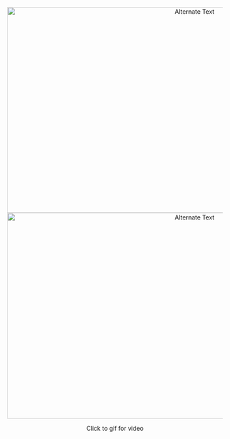 <div align="center">


<a align="center"  href="https://user-images.githubusercontent.com/77582858/228039947-1c6c1407-ce8a-4814-aac3-c17625107977.mp4" title="Click for video">

<img src="https://user-images.githubusercontent.com/77582858/228040534-e929a288-ff82-4f29-9688-38a8a399675e.gif" alt="Alternate Text" width="860" height="480"/>

</a>

<a align="center"  href="https://user-images.githubusercontent.com/77582858/228367356-ebd5e7c4-0eaa-4b76-9db3-5ab1d1ad4242.mp4" title="Click for video">

<img src="https://user-images.githubusercontent.com/77582858/228367411-d848c8c9-c9d8-44de-a341-231c10db66c7.gif" alt="Alternate Text" width="860" height="480"/>

</a>


Click to gif for video

</div>
